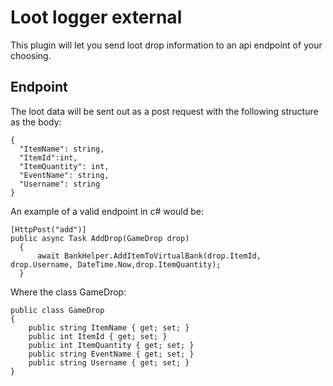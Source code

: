 # Loot logger external

This plugin will let you send loot drop information to an api endpoint of your choosing.

## Endpoint
The loot data will be sent out as a post request with the following structure as the body:

```
{
  "ItemName": string,
  "ItemId":int,
  "ItemQuantity": int,
  "EventName": string,
  "Username": string
}
```

An example of a valid endpoint in c# would be:

```
[HttpPost("add")]
public async Task AddDrop(GameDrop drop)
  {
      await BankHelper.AddItemToVirtualBank(drop.ItemId, drop.Username, DateTime.Now,drop.ItemQuantity); 
  }
```

Where the class GameDrop:

```
public class GameDrop
{
    public string ItemName { get; set; }
    public int ItemId { get; set; }
    public int ItemQuantity { get; set; }
    public string EventName { get; set; }
    public string Username { get; set; }
}
```

